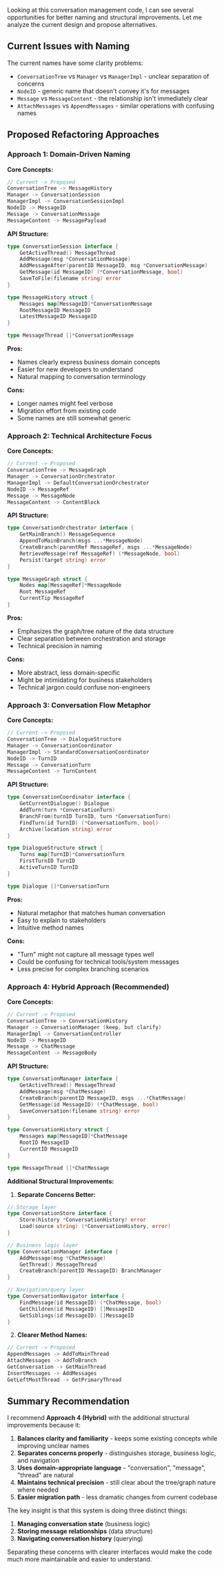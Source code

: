 Looking at this conversation management code, I can see several opportunities for better naming and structural improvements. Let me analyze the current design and propose alternatives.

## Current Issues with Naming

The current names have some clarity problems:
- `ConversationTree` vs `Manager` vs `ManagerImpl` - unclear separation of concerns
- `NodeID` - generic name that doesn't convey it's for messages
- `Message` vs `MessageContent` - the relationship isn't immediately clear
- `AttachMessages` vs `AppendMessages` - similar operations with confusing names

## Proposed Refactoring Approaches

### Approach 1: Domain-Driven Naming

**Core Concepts:**
```go
// Current -> Proposed
ConversationTree -> MessageHistory
Manager -> ConversationSession  
ManagerImpl -> ConversationSessionImpl
NodeID -> MessageID
Message -> ConversationMessage
MessageContent -> MessagePayload
```

**API Structure:**
```go
type ConversationSession interface {
    GetActiveThread() MessageThread
    AddMessage(msg *ConversationMessage)
    AddMessageAfter(parentID MessageID, msg *ConversationMessage) 
    GetMessage(id MessageID) (*ConversationMessage, bool)
    SaveToFile(filename string) error
}

type MessageHistory struct {
    Messages map[MessageID]*ConversationMessage
    RootMessageID MessageID
    LatestMessageID MessageID
}

type MessageThread []*ConversationMessage
```

**Pros:**
- Names clearly express business domain concepts
- Easier for new developers to understand
- Natural mapping to conversation terminology

**Cons:**
- Longer names might feel verbose
- Migration effort from existing code
- Some names are still somewhat generic

### Approach 2: Technical Architecture Focus

**Core Concepts:**
```go
// Current -> Proposed  
ConversationTree -> MessageGraph
Manager -> ConversationOrchestrator
ManagerImpl -> DefaultConversationOrchestrator
NodeID -> MessageRef
Message -> MessageNode
MessageContent -> ContentBlock
```

**API Structure:**
```go
type ConversationOrchestrator interface {
    GetMainBranch() MessageSequence
    AppendToMainBranch(msgs ...*MessageNode)
    CreateBranch(parentRef MessageRef, msgs ...*MessageNode)
    RetrieveMessage(ref MessageRef) (*MessageNode, bool)
    Persist(target string) error
}

type MessageGraph struct {
    Nodes map[MessageRef]*MessageNode
    Root MessageRef
    CurrentTip MessageRef
}
```

**Pros:**
- Emphasizes the graph/tree nature of the data structure
- Clear separation between orchestration and storage
- Technical precision in naming

**Cons:**
- More abstract, less domain-specific
- Might be intimidating for business stakeholders
- Technical jargon could confuse non-engineers

### Approach 3: Conversation Flow Metaphor

**Core Concepts:**
```go
// Current -> Proposed
ConversationTree -> DialogueStructure  
Manager -> ConversationCoordinator
ManagerImpl -> StandardConversationCoordinator
NodeID -> TurnID
Message -> ConversationTurn
MessageContent -> TurnContent
```

**API Structure:**
```go
type ConversationCoordinator interface {
    GetCurrentDialogue() Dialogue
    AddTurn(turn *ConversationTurn)
    BranchFrom(turnID TurnID, turn *ConversationTurn)
    FindTurn(id TurnID) (*ConversationTurn, bool)
    Archive(location string) error
}

type DialogueStructure struct {
    Turns map[TurnID]*ConversationTurn
    FirstTurnID TurnID
    ActiveTurnID TurnID
}

type Dialogue []*ConversationTurn
```

**Pros:**
- Natural metaphor that matches human conversation
- Easy to explain to stakeholders
- Intuitive method names

**Cons:**
- "Turn" might not capture all message types well
- Could be confusing for technical tools/system messages
- Less precise for complex branching scenarios

### Approach 4: Hybrid Approach (Recommended)

**Core Concepts:**
```go
// Current -> Proposed
ConversationTree -> ConversationHistory
Manager -> ConversationManager (keep, but clarify)
ManagerImpl -> ConversationController
NodeID -> MessageID  
Message -> ChatMessage
MessageContent -> MessageBody
```

**API Structure:**
```go
type ConversationManager interface {
    GetActiveThread() MessageThread
    AddMessage(msg *ChatMessage)
    CreateBranch(parentID MessageID, msgs ...*ChatMessage)
    GetMessage(id MessageID) (*ChatMessage, bool)
    SaveConversation(filename string) error
}

type ConversationHistory struct {
    Messages map[MessageID]*ChatMessage
    RootID MessageID
    CurrentID MessageID
}

type MessageThread []*ChatMessage
```

**Additional Structural Improvements:**

1. **Separate Concerns Better:**
```go
// Storage layer
type ConversationStore interface {
    Store(history *ConversationHistory) error
    Load(source string) (*ConversationHistory, error)
}

// Business logic layer  
type ConversationManager interface {
    AddMessage(msg *ChatMessage)
    GetThread() MessageThread
    CreateBranch(parentID MessageID) BranchManager
}

// Navigation/query layer
type ConversationNavigator interface {
    FindMessage(id MessageID) (*ChatMessage, bool)
    GetChildren(id MessageID) []MessageID
    GetSiblings(id MessageID) []MessageID
}
```

2. **Clearer Method Names:**
```go
// Current -> Proposed
AppendMessages -> AddToMainThread
AttachMessages -> AddToBranch  
GetConversation -> GetMainThread
InsertMessages -> AddMessages
GetLeftMostThread -> GetPrimaryThread
```

## Summary Recommendation

I recommend **Approach 4 (Hybrid)** with the additional structural improvements because it:

1. **Balances clarity and familiarity** - keeps some existing concepts while improving unclear names
2. **Separates concerns properly** - distinguishes storage, business logic, and navigation
3. **Uses domain-appropriate language** - "conversation", "message", "thread" are natural
4. **Maintains technical precision** - still clear about the tree/graph nature where needed
5. **Easier migration path** - less dramatic changes from current codebase

The key insight is that this system is doing three distinct things:
1. **Managing conversation state** (business logic)
2. **Storing message relationships** (data structure)  
3. **Navigating conversation history** (querying)

Separating these concerns with clearer interfaces would make the code much more maintainable and easier to understand.